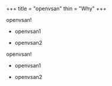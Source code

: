 +++
title = "openvsan"
thin = "Why"
+++


openvsan!

* openvsan1

* openvsan2

openvsan!

* openvsan1

* openvsan2


